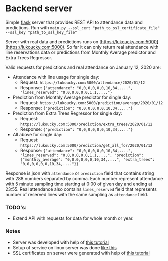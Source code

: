 # Backend server
Simple [flask](https://palletsprojects.com/p/flask/) server that provides REST API to attendance data and predictions. Run with `main.py --ssl_cert "path_to_ssl_certificate_file" --ssl_key "path_to_ssl_key_file"`

Server with real data and predictions runs on [https://lukoucky.com:5000](https://lukoucky.com:5000). So far it can only return real attendance with line reservations data or predictions from Monthly Average predictor and Extra Trees Regressor.

Valid requests for predictions and real attendance on January 12, 2020 are:
* Attendance with line usage for single day:
  * Request: `https://lukoucky.com:5000/attendance/2020/01/12`
  * Response: `{"attendance": "0,0,0,0,0,0,10,34,....", "lines_reserved": "0,0,0,0,0,0,1,1,...."}`
* Prediction from Monthly Average predictor for single day:
  * Request: `https://lukoucky.com:5000/prediction/average/2020/01/12`
  * Response: `{"prediction": "0,0,0,0,0,0,10,34,...."}`
* Prediction from Extra Trees Regressor for single day:
  * Request: `https://lukoucky.com:5000/prediction/extra_trees/2020/01/12`
  * Response: `{"prediction": "0,0,0,0,0,0,10,34,...."}`
* All above for single day:
  * Request: `https://lukoucky.com:5000/prediction/get_all_for/2020/01/12`
  * Response: `{"attendance": "0,0,0,0,0,0,10,34,....", "lines_reserved": "0,0,0,0,0,0,1,1,....", "prediction": {"monthly_average": "0,0,0,0,0,0,10,34,....", "extra_trees": "0,0,0,0,0,0,10,34,...."}}`

Response is json with `attendance` or `prediction` field that contains string with 288 numbers separated by comma. Each number represent attendance with 5 minute sampling time starting at 0:00 of given day and ending at 23:55. Real attendance also contains `lines_reserved` field that represents number of reserved lines with the same sampling as `attendance` field.

### TODO's:
* Extend API with requests for data for whole month or year.
 

### Notes 
* Server was developed with help of [this tutorial](https://blog.miguelgrinberg.com/post/the-flask-mega-tutorial-part-i-hello-world)
* Setup of service on linux server was done [like this](https://blog.miguelgrinberg.com/post/running-a-flask-application-as-a-service-with-systemd)
* SSL certificates on server were generated with help of [this tutorial](https://pythonprogramming.net/ssl-https-letsencrypt-flask-tutorial/)